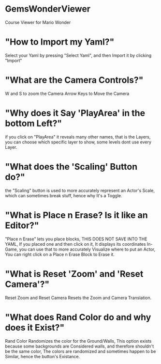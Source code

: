 # GemsWonderViewer
Course Viewer for Mario Wonder

# "How to Import my Yaml?"

Select your Yaml by pressing "Select Yaml", and then Import it by clicking "Import"

# "What are the Camera Controls?"

W and S to zoom the Camera
Arrow Keys to Move the Camera

# "Why does it Say 'PlayArea' in the bottom Left?"

if you click on "PlayArea" it reveals many other names, that is the Layers, you can choose which specific layer to show, some levels dont use every Layer.


# "What does the 'Scaling' Button do?"

the "Scaling" button is used to more accurately represent an Actor's Scale, which can sometimes break stuff, hence why It's a Toggle.

# "What is Place n Erase? Is it like an Editor?"

"Place n Erase" lets you place blocks, THIS DOES NOT SAVE INTO THE YAML, If you placed one and then click on it, It displays its coordinates In-Game, you can use that to more accurately Visualize where to put an Actor, You can right click on a Place n Erase Block to Erase it.

# "What is Reset 'Zoom' and 'Reset Camera'?"

Reset Zoom and Reset Camera Resets the Zoom and Camera Translation.

# "What does Rand Color do and why does it Exist?"

Rand Color Randomizes the color for the Ground/Walls, This option exists because some backgrounds are Considered walls, and therefore shouldn't be the same color, The colors are randomized and sometimes happen to be Similar, hence the button's Existance.
